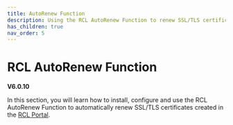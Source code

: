 ```yaml
---
title: AutoRenew Function
description: Using the RCL AutoRenew Function to renew SSL/TLS certificates created in the RCL portal
has_children: true
nav_order: 5
---
```


# RCL AutoRenew Function
**V6.0.10**

In this section, you will learn how to install, configure and use the RCL AutoRenew Function to automatically renew SSL/TLS certificates created in the [RCL Portal](../portal/portal).